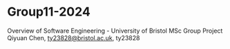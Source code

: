# Group11-2024
Overview of Software Engineering - University of Bristol MSc Group Project
Qiyuan Chen, ty23828@bristol.ac.uk, ty23828